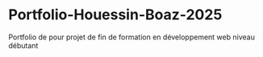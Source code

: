 # Portfolio-Houessin-Boaz-2025
Portfolio de pour projet de fin de formation en développement web niveau débutant 
